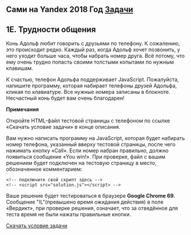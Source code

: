 ## Сами на Yandex 2018 Год [Задачи](https://contest.yandex.ru/hiring/contest/10824/enter/)

## 1E. Трудности общения

Конь Адольф любит говорить с друзьями по телефону. К сожалению, это происходит редко. Каждый раз, когда Адольф хочет позвонить, у него уходит больше часа, чтобы набрать номер друга. Всё потому, что ему очень трудно попасть своими толстыми копытами по нужным клавишам.

К счастью, телефон Адольфа поддерживает JavaScript. Пожалуйста, напишите программу, которая набирает телефоны друзей Адольфа, кликая по клавиатуре. Все нужные номера записаны в блокноте.
Несчастный конь будет вам очень благодарен!

**Примечания**

Откройте HTML-файл тестовой страницы с телефоном по ссылке «Скачать условие задачи» в конце описания.

Вам нужно написать программу на JavaScript, которая будет набирать номер телефона, указанный вверху тестовой страницы, после чего нажимать кнопку «Call». Если номер набран правильно, должно появиться сообщение «You win!».
При проверке, файл с вашим решением будет подключен на тестовую страницу в место, обозначенное комментарием: 

```
<!-- подключите свой скрипт здесь -->  
<!-- <script src="solution.js"></script> -->
```

Ваше решение будет тестироваться в браузере **Google Chrome 69.**
Сообщение "IL"(превышено время ожидания действия) в поле «Вердикт», при проверке решения, означает, что за отведённое для теста время не были нажаты правильные кнопки.

[Скачать условие задачи](https://contest.yandex.ru/hiring/contest/10824/download/1E/)